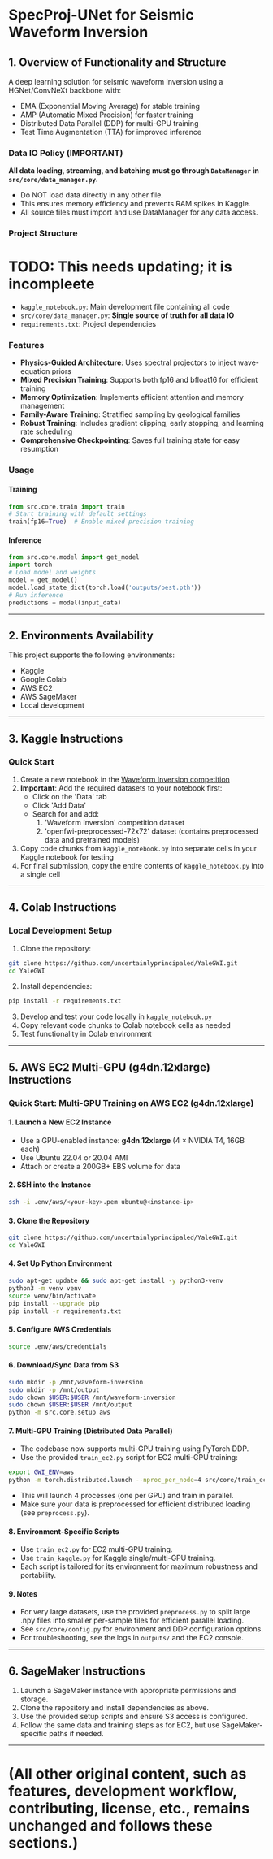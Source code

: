 # SpecProj-UNet for Seismic Waveform Inversion

## 1. Overview of Functionality and Structure

A deep learning solution for seismic waveform inversion using a HGNet/ConvNeXt backbone with:
- EMA (Exponential Moving Average) for stable training
- AMP (Automatic Mixed Precision) for faster training
- Distributed Data Parallel (DDP) for multi-GPU training
- Test Time Augmentation (TTA) for improved inference

### Data IO Policy (IMPORTANT)
**All data loading, streaming, and batching must go through `DataManager` in `src/core/data_manager.py`.**
- Do NOT load data directly in any other file.
- This ensures memory efficiency and prevents RAM spikes in Kaggle.
- All source files must import and use DataManager for any data access.

### Project Structure
# TODO: This needs updating; it is incompleete 
- `kaggle_notebook.py`: Main development file containing all code
- `src/core/data_manager.py`: **Single source of truth for all data IO**
- `requirements.txt`: Project dependencies

### Features
- **Physics-Guided Architecture**: Uses spectral projectors to inject wave-equation priors
- **Mixed Precision Training**: Supports both fp16 and bfloat16 for efficient training
- **Memory Optimization**: Implements efficient attention and memory management
- **Family-Aware Training**: Stratified sampling by geological families
- **Robust Training**: Includes gradient clipping, early stopping, and learning rate scheduling
- **Comprehensive Checkpointing**: Saves full training state for easy resumption

### Usage
#### Training
```python
from src.core.train import train
# Start training with default settings
train(fp16=True)  # Enable mixed precision training
```
#### Inference
```python
from src.core.model import get_model
import torch
# Load model and weights
model = get_model()
model.load_state_dict(torch.load('outputs/best.pth'))
# Run inference
predictions = model(input_data)
```

---

## 2. Environments Availability

This project supports the following environments:
- Kaggle
- Google Colab
- AWS EC2
- AWS SageMaker
- Local development

---

## 3. Kaggle Instructions

### Quick Start
1. Create a new notebook in the [Waveform Inversion competition](https://www.kaggle.com/competitions/waveform-inversion)
2. **Important**: Add the required datasets to your notebook first:
   - Click on the 'Data' tab
   - Click 'Add Data'
   - Search for and add:
     1. 'Waveform Inversion' competition dataset
     2. 'openfwi-preprocessed-72x72' dataset (contains preprocessed data and pretrained models)
3. Copy code chunks from `kaggle_notebook.py` into separate cells in your Kaggle notebook for testing
4. For final submission, copy the entire contents of `kaggle_notebook.py` into a single cell

---

## 4. Colab Instructions

### Local Development Setup
1. Clone the repository:
```bash
git clone https://github.com/uncertainlyprincipaled/YaleGWI.git
cd YaleGWI
```
2. Install dependencies:
```bash
pip install -r requirements.txt
```
3. Develop and test your code locally in `kaggle_notebook.py`
4. Copy relevant code chunks to Colab notebook cells as needed
5. Test functionality in Colab environment

---

## 5. AWS EC2 Multi-GPU (g4dn.12xlarge) Instructions

### Quick Start: Multi-GPU Training on AWS EC2 (g4dn.12xlarge)

#### 1. Launch a New EC2 Instance
- Use a GPU-enabled instance: **g4dn.12xlarge** (4 × NVIDIA T4, 16GB each)
- Use Ubuntu 22.04 or 20.04 AMI
- Attach or create a 200GB+ EBS volume for data

#### 2. SSH into the Instance
```bash
ssh -i .env/aws/<your-key>.pem ubuntu@<instance-ip>
```

#### 3. Clone the Repository
```bash
git clone https://github.com/uncertainlyprincipaled/YaleGWI.git
cd YaleGWI
```

#### 4. Set Up Python Environment
```bash
sudo apt-get update && sudo apt-get install -y python3-venv
python3 -m venv venv
source venv/bin/activate
pip install --upgrade pip
pip install -r requirements.txt
```

#### 5. Configure AWS Credentials
```bash
source .env/aws/credentials
```

#### 6. Download/Sync Data from S3
```bash
sudo mkdir -p /mnt/waveform-inversion
sudo mkdir -p /mnt/output
sudo chown $USER:$USER /mnt/waveform-inversion
sudo chown $USER:$USER /mnt/output
python -m src.core.setup aws
```

#### 7. Multi-GPU Training (Distributed Data Parallel)
- The codebase now supports multi-GPU training using PyTorch DDP.
- Use the provided `train_ec2.py` script for EC2 multi-GPU training:

```bash
export GWI_ENV=aws
python -m torch.distributed.launch --nproc_per_node=4 src/core/train_ec2.py --epochs 120 --batch 4 --amp --experiment-tag "run-$(date +%F)"
```
- This will launch 4 processes (one per GPU) and train in parallel.
- Make sure your data is preprocessed for efficient distributed loading (see `preprocess.py`).

#### 8. Environment-Specific Scripts
- Use `train_ec2.py` for EC2 multi-GPU training.
- Use `train_kaggle.py` for Kaggle single/multi-GPU training.
- Each script is tailored for its environment for maximum robustness and portability.

#### 9. Notes
- For very large datasets, use the provided `preprocess.py` to split large .npy files into smaller per-sample files for efficient parallel loading.
- See `src/core/config.py` for environment and DDP configuration options.
- For troubleshooting, see the logs in `outputs/` and the EC2 console.

---

## 6. SageMaker Instructions

1. Launch a SageMaker instance with appropriate permissions and storage.
2. Clone the repository and install dependencies as above.
3. Use the provided setup scripts and ensure S3 access is configured.
4. Follow the same data and training steps as for EC2, but use SageMaker-specific paths if needed.

---

# (All other original content, such as features, development workflow, contributing, license, etc., remains unchanged and follows these sections.)



